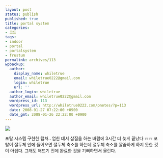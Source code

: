 ```yaml
---
layout: post
status: publish
published: true
title: portal system
categories:
- 코드
tags:
- indoor
- portal
- portalsystem
- frustum
permalink: archives/113
wpbackup:
  author:
    display_name: whiletrue
    email: whiletrue0222@gmail.com
    login: whiletrue
    url: ''
  author_login: whiletrue
  author_email: whiletrue0222@gmail.com
  wordpress_id: 113
  wordpress_url: http://whiletrue0222.com/pnotes/?p=113
  date: 2008-01-27 07:22:00 +0900
  date_gmt: 2008-01-26 22:22:00 +0900
---
```


![](https://lh6.googleusercontent.com/-9IjswbA-h0s/TwG1PI8wmVI/AAAAAAAACSU/ox70hkyywlE/s600/e0070413_479bb244a419d.jpg)

포탈 시스템 구현한 캡쳐..
엄한 데서 삽질을 하는 바람에 3시간 더 늦게 끝났다 ㅠㅠ
포탈이 절두체 안에 들어오면 절두체 축소를 하는데
절두체 축소를 깔끔하게 하지 못한 것이 아쉽다.
그래도 해뜨기 전에 완료한 것을 기뻐하면서 올린다.
